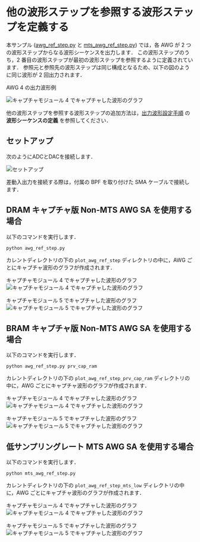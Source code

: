 # 他の波形ステップを参照する波形ステップを定義する

本サンプル ([awg_ref_step.py](./awg_ref_step.py) と [mts_awg_ref_step.py](./mts_awg_ref_step.py)) では，各 AWG が 2 つの波形ステップからなる波形シーケンスを出力します．
この波形ステップのうち，2 番目の波形ステップが最初の波形ステップを参照するように定義されています．
参照元と参照先の波形ステップは同じ構成となるため、以下の図のように同じ波形が 2 回出力されます．

AWG 4 の出力波形例

![キャプチャモジュール 4 でキャプチャした波形のグラフ](images/AWG_4_wave.png)

他の波形ステップを参照する波形ステップの追加方法は，[出力波形設定手順](../../docs/awg-ja.md) の **波形シーケンスの定義** を参照してください．


## セットアップ

次のようにADCとDACを接続します．  

![セットアップ](./../../docs/images/dac_adc_setup-7.png)

差動入出力を接続する際は，付属の BPF を取り付けた SMA ケーブルで接続します．


## DRAM キャプチャ版 Non-MTS AWG SA を使用する場合

以下のコマンドを実行します．

```
python awg_ref_step.py
```

カレントディレクトリの下の `plot_awg_ref_step` ディレクトリの中に，AWG ごとにキャプチャ波形のグラフが作成されます．

キャプチャモジュール 4 でキャプチャした波形のグラフ
![キャプチャモジュール 4 でキャプチャした波形のグラフ](images/AWG_4_captured_0.png)

キャプチャモジュール 5 でキャプチャした波形のグラフ
![キャプチャモジュール 5 でキャプチャした波形のグラフ](images/AWG_5_captured_0.png)


## BRAM キャプチャ版 Non-MTS AWG SA を使用する場合

以下のコマンドを実行します．

```
python awg_ref_step.py prv_cap_ram
```

カレントディレクトリの下の `plot_awg_ref_step_prv_cap_ram` ディレクトリの中に，AWG ごとにキャプチャ波形のグラフが作成されます．

キャプチャモジュール 4 でキャプチャした波形のグラフ
![キャプチャモジュール 4 でキャプチャした波形のグラフ](images/AWG_4_captured_1.png)

キャプチャモジュール 5 でキャプチャした波形のグラフ
![キャプチャモジュール 5 でキャプチャした波形のグラフ](images/AWG_5_captured_1.png)


## 低サンプリングレート MTS AWG SA を使用する場合

以下のコマンドを実行します．

```
python mts_awg_ref_step.py
```

カレントディレクトリの下の `plot_awg_ref_step_mts_low` ディレクトリの中に，AWG ごとにキャプチャ波形のグラフが作成されます．

キャプチャモジュール 4 でキャプチャした波形のグラフ
![キャプチャモジュール 4 でキャプチャした波形のグラフ](images/AWG_4_captured_2.png)

キャプチャモジュール 5 でキャプチャした波形のグラフ
![キャプチャモジュール 5 でキャプチャした波形のグラフ](images/AWG_5_captured_2.png)
